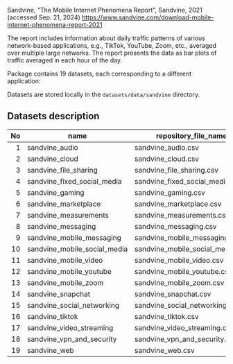Sandvine, "The Mobile Internet Phenomena Report", Sandvine, 2021 (accessed Sep. 21, 2024)
https://www.sandvine.com/download-mobile-internet-phenomena-report-2021

The report includes information about daily traffic patterns of various network-based applications,
e.g., TikTok, YouTube, Zoom, etc., averaged over multiple large networks.
The report presents the data as bar plots of traffic averaged in each hour of the day.

Package contains 19 datasets, each corresponding to a different application:

Datasets are stored locally in the `datasets/data/sandvine` directory.

## Datasets description

| No | name                         | repository_file_name             |
|---:|------------------------------|----------------------------------|
|  1 | sandvine_audio               | sandvine_audio.csv               |
|  2 | sandvine_cloud               | sandvine_cloud.csv               |
|  3 | sandvine_file_sharing        | sandvine_file_sharing.csv        |
|  4 | sandvine_fixed_social_media  | sandvine_fixed_social_media.csv  |
|  5 | sandvine_gaming              | sandvine_gaming.csv              |
|  6 | sandvine_marketplace         | sandvine_marketplace.csv         |
|  7 | sandvine_measurements        | sandvine_measurements.csv        |
|  8 | sandvine_messaging           | sandvine_messaging.csv           |
|  9 | sandvine_mobile_messaging    | sandvine_mobile_messaging.csv    |
| 10 | sandvine_mobile_social_media | sandvine_mobile_social_media.csv |
| 11 | sandvine_mobile_video        | sandvine_mobile_video.csv        |
| 12 | sandvine_mobile_youtube      | sandvine_mobile_youtube.csv      |
| 13 | sandvine_mobile_zoom         | sandvine_mobile_zoom.csv         |
| 14 | sandvine_snapchat            | sandvine_snapchat.csv            |
| 15 | sandvine_social_networking   | sandvine_social_networking.csv   |
| 16 | sandvine_tiktok              | sandvine_tiktok.csv              |
| 17 | sandvine_video_streaming     | sandvine_video_streaming.csv     |
| 18 | sandvine_vpn_and_security    | sandvine_vpn_and_security.csv    |
| 19 | sandvine_web                 | sandvine_web.csv                 |
